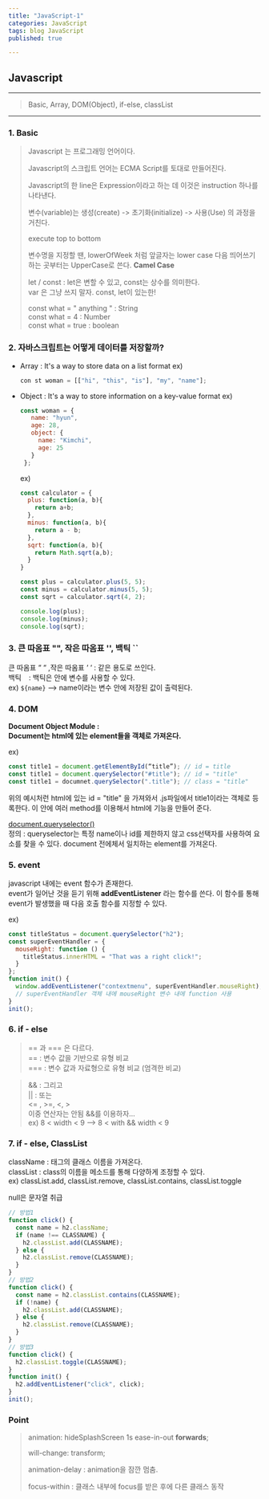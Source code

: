 ```yaml
---
title: "JavaScript-1"
categories: JavaScript
tags: blog JavaScript
published: true

---
```


## Javascript

---

> Basic, Array, DOM(Object), if-else, classList

---

### 1. Basic

> Javascript 는 프로그래밍 언어이다. <br> 
>
> Javascript의 스크립트 언어는 ECMA Script를 토대로 만들어진다. <br>
>
> Javascript의 한 line은 Expression이라고 하는 데 이것은 instruction 하나를 나타낸다. <br>
>
> 변수(variable)는 생성(create) -> 초기화(initialize) -> 사용(Use) 의 과정을 거친다. <br>
>
> execute top to bottom <br>
>
> 변수명을 지정할 땐, lowerOfWeek 처럼 앞글자는 lower case 다음 띄어쓰기 하는 곳부터는 UpperCase로 쓴다.
> __Camel Case__
> 
> let / const : let은  변할 수 있고, const는 상수를 의미한다. <br>
> var 은 그냥 쓰지 말자. const, let이 있는한!
> 
> const what = " anything "	  :   String <br>
> const what = 4		  :   Number <br>
> const what = true	  :   boolean <br>

### 2. 자바스크립트는 어떻게 데이터를 저장할까?

- Array : It's a way to store data on a list format
  ex)
  ```javascript
  con st woman = [["hi", "this", "is"], "my", "name"];
  ```

- Object : It's a way to store information on a key-value format
  ex)
  ```javascript
  const woman = {
     name: "hyun",
     age: 28,
     object: {
       name: "Kimchi",
       age: 25
     }
   };
  ```

  ex)
  ```javascript
  const calculator = {
    plus: function(a, b){
      return a+b;
    },
    minus: function(a, b){
      return a - b;
    },
    sqrt: function(a, b){
      return Math.sqrt(a,b);
    }
  }

  const plus = calculator.plus(5, 5);
  const minus = calculator.minus(5, 5);
  const sqrt = calculator.sqrt(4, 2);

  console.log(plus);
  console.log(minus);
  console.log(sqrt);
  ```

### 3. 큰 따옴표 "", 작은 따옴표 '', 백틱 ``

  큰 따옴표 “ “ ,작은 따옴표 ‘ ‘ : 같은 용도로 쓰인다. <br>
  백틱 ` `                      : 백틱은 안에 변수를 사용할 수 있다.<br>
   ex) ` ${name} `  --> name이라는 변수 안에 저장된 값이 출력된다.<br>

### 4. DOM

__Document Object Module : <br> Document는 html에 있는 element들을 객체로 가져온다.__

ex)
```javascript
const title1 = document.getElementById(“title”); // id = title
const title1 = document.querySelector("#title"); // id = "title"
const title1 = documnet.querySelector(".title"); // class = "title"
```
위의 예시처런
html에 있는 id = "title" 을 가져와서 .js파일에서 title1이라는 객체로 등록한다.
이 안에 여러 method를 이용해서 html에 기능을 만들어 준다.

<u>document.queryselector()</u> <br>
정의 : queryselector는 특정 name이나 id를 제한하지 않고 css선택자를 사용하여 요소를 찾을 수 있다. 
document 전에체서 일치하는 element를 가져온다. 

### 5. event

javascript 내에는 event 함수가 존재한다. <br>
event가 일어난 것을 듣기 위해 __addEventListener__ 라는 함수를 쓴다.
이 함수를 통해 event가 발생했을 때 다음 호출 함수를 지정할 수 있다.

ex)
```javascript
const titleStatus = document.querySelector("h2");
const superEventHandler = {
  mouseRight: function () {
    titleStatus.innerHTML = "That was a right click!";
  }
};
function init() {
  window.addEventListener("contextmenu", superEventHandler.mouseRight);
  // superEventHandler 객체 내에 mouseRight 변수 내에 function 사용
}
init();
```

### 6. if - else

> == 과 === 은 다르다. <br>
> ==  : 변수 값을 기반으로 유형 비교 <br>
> === : 변수 값과 자료형으로 유형 비교 (엄격한 비교) <br>

> && : 그리고 <br>
> ||   : 또는 <br>
> <= , >=, <, > <br>
> 이중 연산자는 안됨 &&를 이용하자... <br>
> ex) 8 < width < 9  -->  8 < with && width < 9 <br>

### 7. if - else, ClassList

className : 태그의 클래스 이름을 가져온다. <br>
classList : class의 이름을 메소드를 통해 다양하게 조정할 수 있다. <br>
 ex) classList.add, classList.remove, classList.contains, classList.toggle

null은 문자열 취급

```javascript
// 방법1
function click() {
  const name = h2.className;
  if (name !== CLASSNAME) {
    h2.classList.add(CLASSNAME);
  } else {
    h2.classList.remove(CLASSNAME);
  }
}
// 방법2
function click() {
  const name = h2.classList.contains(CLASSNAME);
  if (!name) {
    h2.classList.add(CLASSNAME);
  } else {
    h2.classList.remove(CLASSNAME);
  }
}
// 방법3
function click() {
  h2.classList.toggle(CLASSNAME);
}
function init() {
  h2.addEventListener("click", click);
}
init();
```

### Point

> animation: hideSplashScreen 1s ease-in-out __forwards__;
>
> will-change: transform;
>
> animation-delay : animation을 잠깐 멈춤.
>
> focus-within : 클래스 내부에 focus를 받은 후에 다른 클래스 동작
